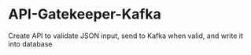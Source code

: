 # API-Gatekeeper-Kafka
 Create API to validate JSON input, send to Kafka when valid, and write it into database
